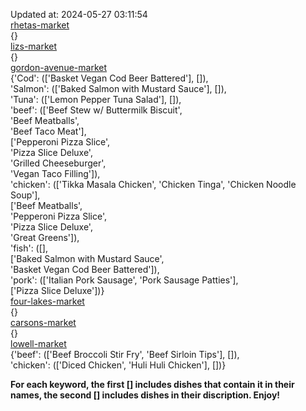 Updated at: 2024-05-27 03:11:54  
[rhetas-market](https://wisc-housingdining.nutrislice.com/menu/rhetas-market/lunch/2024-05-27)  
{}  
[lizs-market](https://wisc-housingdining.nutrislice.com/menu/lizs-market/lunch/2024-05-27)  
{}  
[gordon-avenue-market](https://wisc-housingdining.nutrislice.com/menu/gordon-avenue-market/lunch/2024-05-27)  
{'Cod': (['Basket Vegan Cod Beer Battered'], []),  
 'Salmon': (['Baked Salmon with Mustard Sauce'], []),  
 'Tuna': (['Lemon Pepper Tuna Salad'], []),  
 'beef': (['Beef Stew w/ Buttermilk Biscuit',  
           'Beef Meatballs',  
           'Beef Taco Meat'],  
          ['Pepperoni Pizza Slice',  
           'Pizza Slice Deluxe',  
           'Grilled Cheeseburger',  
           'Vegan Taco Filling']),  
 'chicken': (['Tikka Masala Chicken', 'Chicken Tinga', 'Chicken Noodle Soup'],  
             ['Beef Meatballs',  
              'Pepperoni Pizza Slice',  
              'Pizza Slice Deluxe',  
              'Great Greens']),  
 'fish': ([],  
          ['Baked Salmon with Mustard Sauce',  
           'Basket Vegan Cod Beer Battered']),  
 'pork': (['Italian Pork Sausage', 'Pork Sausage Patties'],  
          ['Pizza Slice Deluxe'])}  
[four-lakes-market](https://wisc-housingdining.nutrislice.com/menu/four-lakes-market/lunch/2024-05-27)  
{}  
[carsons-market](https://wisc-housingdining.nutrislice.com/menu/carsons-market/lunch/2024-05-27)  
{}  
[lowell-market](https://wisc-housingdining.nutrislice.com/menu/lowell-market/lunch/2024-05-27)  
{'beef': (['Beef Broccoli Stir Fry', 'Beef Sirloin Tips'], []),  
 'chicken': (['Diced Chicken', 'Huli Huli Chicken'], [])}  
  
**For each keyword, the first [] includes dishes that contain it in their names, the second [] includes dishes in their discription. Enjoy!**  

